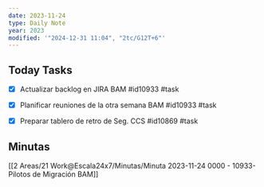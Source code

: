 ```yaml
---
date: 2023-11-24
type: Daily Note
year: 2023
modified: '"2024-12-31 11:04", "2tc/G12T+6"'
---
```



## Today Tasks
- [x] Actualizar backlog en JIRA BAM #id10933 #task
- [x] Planificar reuniones de la otra semana BAM #id10933 #task 

- [x] Preparar tablero de retro de Seg. CCS #id10869 #task




## Minutas

[[2 Areas/21 Work@Escala24x7/Minutas/Minuta 2023-11-24 0000 - 10933-Pilotos de Migración BAM]]
